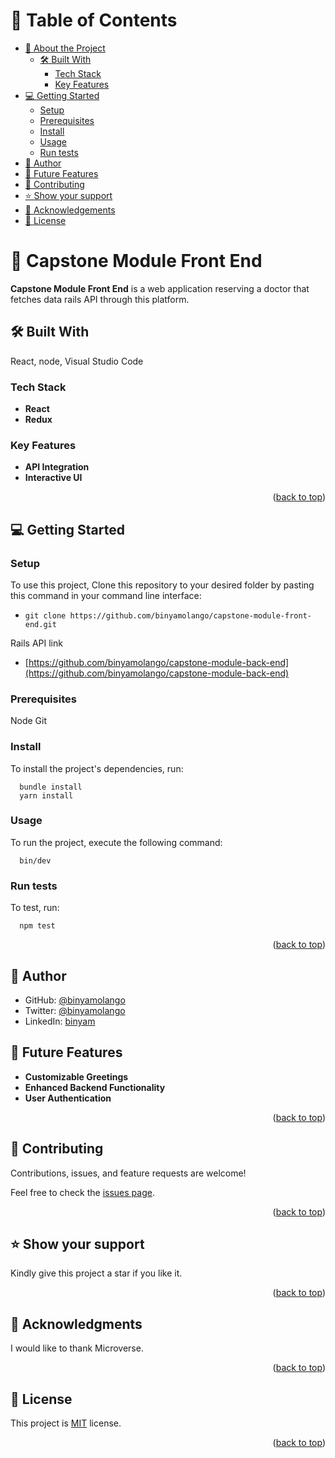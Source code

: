 <a name="readme-top"></a>

# 📗 Table of Contents

- [📖 About the Project](#about-project)
  - [🛠 Built With](#built-with)
    - [Tech Stack](#tech-stack)
    - [Key Features](#key-features)
- [💻 Getting Started](#getting-started)
  - [Setup](#setup)
  - [Prerequisites](#prerequisites)
  - [Install](#install)
  - [Usage](#usage)
  - [Run tests](#run-tests)
- [👥 Author](#author)
- [🔭 Future Features](#future-features)
- [🤝 Contributing](#contributing)
- [⭐️ Show your support](#support)
- [🙏 Acknowledgements](#acknowledgements)
- [📝 License](#license)

# 📖 Capstone Module Front End <a name="about-project"></a>

**Capstone Module Front End** is a web application reserving a doctor that fetches data rails API through this platform.

## 🛠 Built With <a name="built-with"></a>
React, node, Visual Studio Code

### Tech Stack <a name="tech-stack"></a>

- **React**
- **Redux**

### Key Features <a name="key-features"></a>

- **API Integration**
- **Interactive UI**

<p align="right">(<a href="#readme-top">back to top</a>)</p>

## 💻 Getting Started <a name="getting-started"></a>

### Setup <a name="setup"></a>

To use this project, Clone this repository to your desired folder by pasting this command in your command line interface:

- `git clone https://github.com/binyamolango/capstone-module-front-end.git`

Rails API link

- [https://github.com/binyamolango/capstone-module-back-end](https://github.com/binyamolango/capstone-module-back-end)

### Prerequisites <a name="prerequisites"></a>

  Node
  Git

### Install <a name="install"></a>

To install the project's dependencies, run:

```
  bundle install
  yarn install
```

### Usage <a name="usage"></a>

To run the project, execute the following command:

```
  bin/dev
```

### Run tests <a name="run tests"></a>

To test, run:

```
  npm test
```

<p align="right">(<a href="#readme-top">back to top</a>)</p>

## 👥 Author <a name="author"></a>

- GitHub: [@binyamolango](https://github.com/binyamolango)
- Twitter: [@binyamolango](https://twitter.com/binyamolango)
- LinkedIn: [binyam](https://linkedin.com/in/binyamyohannes)

## 🔭 Future Features <a name="future-features"></a>

- **Customizable Greetings**
- **Enhanced Backend Functionality**
- **User Authentication**

<p align="right">(<a href="#readme-top">back to top</a>)</p>

## 🤝 Contributing <a name="contributing"></a>

Contributions, issues, and feature requests are welcome!

Feel free to check the [issues page](../../issues/).

<p align="right">(<a href="#readme-top">back to top</a>)</p>

## ⭐️ Show your support <a name="support"></a>

Kindly give this project a star if you like it.

<p align="right">(<a href="#readme-top">back to top</a>)</p>

## 🙏 Acknowledgments <a name="acknowledgements"></a>

I would like to thank Microverse.

<p align="right">(<a href="#readme-top">back to top</a>)</p>

## 📝 License <a name="license"></a>

This project is [MIT](/LICENSE) license.

<p align="right">(<a href="#readme-top">back to top</a>)</p>
